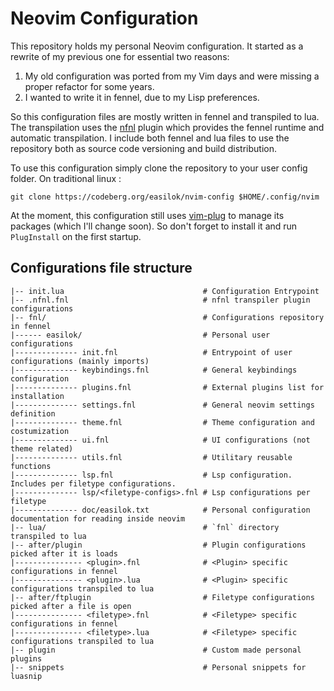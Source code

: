 # Neovim Configuration

This repository holds my personal Neovim configuration. It started as a rewrite of my previous one for essential two
reasons:

1. My old configuration was ported from my Vim days and were missing a proper refactor for some years.
2. I wanted to write it in fennel, due to my Lisp preferences.

So this configuration files are mostly written in fennel and transpiled to lua.
The transpilation uses the [nfnl](https://github.com/Olical/nfnl) plugin which provides the fennel runtime and automatic transpilation.
I include both fennel and lua files to use the repository both as source code versioning and build distribution.

To use this configuration simply clone the repository to your user config folder. On traditional linux :

```shell
git clone https://codeberg.org/easilok/nvim-config $HOME/.config/nvim
```

At the moment, this configuration still uses [vim-plug](https://github.com/junegunn/vim-plug) to manage its packages
(which I'll change soon). So don't forget to install it and run `PlugInstall` on the first startup.

## Configurations file structure

```
|-- init.lua                               # Configuration Entrypoint
|-- .nfnl.fnl                              # nfnl transpiler plugin configurations
|-- fnl/                                   # Configurations repository in fennel
|------ easilok/                           # Personal user configurations
|-------------- init.fnl                   # Entrypoint of user configurations (mainly imports)
|-------------- keybindings.fnl            # General keybindings configuration
|-------------- plugins.fnl                # External plugins list for installation
|-------------- settings.fnl               # General neovim settings definition
|-------------- theme.fnl                  # Theme configuration and costumization
|-------------- ui.fnl                     # UI configurations (not theme related)
|-------------- utils.fnl                  # Utilitary reusable functions
|-------------- lsp.fnl                    # Lsp configuration. Includes per filetype configurations.
|-------------- lsp/<filetype-configs>.fnl # Lsp configurations per filetype
|-------------- doc/easilok.txt            # Personal configuration documentation for reading inside neovim
|-- lua/                                   # `fnl` directory transpiled to lua
|-- after/plugin                           # Plugin configurations picked after it is loads
|--------------- <plugin>.fnl              # <Plugin> specific configurations in fennel
|--------------- <plugin>.lua              # <Plugin> specific configurations transpiled to lua
|-- after/ftplugin                         # Filetype configurations picked after a file is open
|--------------- <filetype>.fnl            # <Filetype> specific configurations in fennel
|--------------- <filetype>.lua            # <Filetype> specific configurations transpiled to lua
|-- plugin                                 # Custom made personal plugins
|-- snippets                               # Personal snippets for luasnip
```
